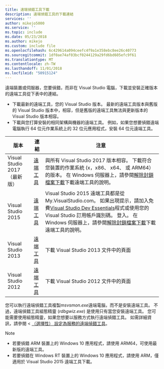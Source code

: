 ```yaml
---
title: 遠端偵錯工具下載
description: 遠端偵錯工具的下載連結
services: ''
author: mikejo5000
ms.service: ''
ms.topic: include
ms.date: 05/23/2018
ms.author: mikejo
ms.custom: include file
ms.openlocfilehash: 6c429614a094ceefc4f9a1e358ebc8ee26c40773
ms.sourcegitcommit: 1df0ae74af03bcf0244129a29fd6bd605efc9f61
ms.translationtype: MT
ms.contentlocale: zh-TW
ms.lasthandoff: 11/01/2018
ms.locfileid: "50915124"
---
```

遠端裝置或伺服器，您要偵錯，而非在 Visual Studio 電腦，下載並安裝正確版本的遠端工具從下表中的連結。

- 下載最新的遠端工具，您的 Visual Studio 版本。 最新的遠端工具版本與舊版的 Visual Studio 版本中，相容，但是舊版的遠端工具無法與更新版本的 Visual Studio 版本相容。 
- 下載與您打算安裝的相同架構與機器的遠端工具。 例如，如果您想要偵錯遠端電腦執行 64 位元作業系統上的 32 位元應用程式，安裝 64 位元遠端工具。 

|版本|連結|注意|
|-|-|-|
|Visual Studio 2017 （最新版）|[遠端工具](https://visualstudio.microsoft.com/downloads/?q=remote+tools#remote-tools-for-visual-studio-2017)|與所有 Visual Studio 2017 版本相容。 下載符合您裝置的作業系統 (x，x86、 x64、 或 ARM64） 的版本。 在 Windows 伺服器上，請參閱[解除封鎖檔案下載](../../debugger/remote-debugging-unblock-file-download.md)下載遠端工具的說明。|
|Visual Studio 2015|[遠端工具](https://my.visualstudio.com/Downloads?q=remote%20tools%20visual%20studio%202015)|Visual Studio 2015 遠端工具都是從 My.VisualStudio.com。 如果出現提示，請加入免費[Visual Studio Dev Essentials](https://visualstudio.microsoft.com/dev-essentials/)程式或使用您的 Visual Studio 訂用帳戶識別碼。 登入。 在 Windows 伺服器上，請參閱[解除封鎖檔案下載](../../debugger/remote-debugging-unblock-file-download.md)下載遠端工具的說明。|
|Visual Studio 2013|[遠端工具](/previous-versions/visualstudio/visual-studio-2013/bt727f1t(v=vs.120)#Installing_the_Remote_Tools)|下載 Visual Studio 2013 文件中的頁面|
|Visual Studio 2012|[遠端工具](/previous-versions/visualstudio/visual-studio-2012/bt727f1t(v=vs.110)#BKMK_Installing_the_Remote_Tools)|下載 Visual Studio 2012 文件中的頁面|

您可以執行遠端偵錯工具複製*msvsmon.exe*遠端電腦，而不是安裝遠端工具。 不過，遠端偵錯工具組態精靈 (*rdbgwiz.exe*) 是使用只有當您安裝遠端工具。 您可能需要使用組態精靈，如果您想要以服務方式執行遠端偵錯工具。 如需詳細資訊，請參閱 < [（選擇性） 設定為服務的遠端偵錯工具](../../debugger/remote-debugging.md#bkmk_configureService)。

>[!NOTE]
>- 若要偵錯 ARM 裝置上的 Windows 10 應用程式，請使用 ARM64，可使用最新版的遠端工具。  
>- 若要偵錯在 Windows RT 裝置上的 Windows 10 應用程式，請使用 ARM，僅適用於 Visual Studio 2015 遠端工具下載。

